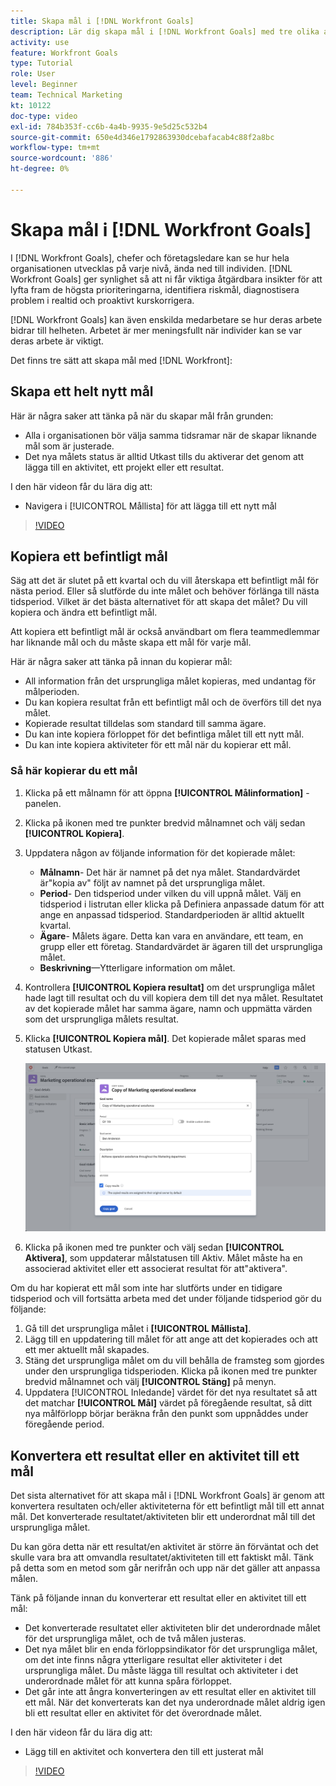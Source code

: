 ```yaml
---
title: Skapa mål i [!DNL Workfront Goals]
description: Lär dig skapa mål i [!DNL Workfront Goals] med tre olika alternativ.
activity: use
feature: Workfront Goals
type: Tutorial
role: User
level: Beginner
team: Technical Marketing
kt: 10122
doc-type: video
exl-id: 784b353f-cc6b-4a4b-9935-9e5d25c532b4
source-git-commit: 650e4d346e1792863930dcebafacab4c88f2a8bc
workflow-type: tm+mt
source-wordcount: '886'
ht-degree: 0%

---
```


# Skapa mål i [!DNL Workfront Goals]

I [!DNL Workfront Goals], chefer och företagsledare kan se hur hela organisationen utvecklas på varje nivå, ända ned till individen. [!DNL Workfront Goals] ger synlighet så att ni får viktiga åtgärdbara insikter för att lyfta fram de högsta prioriteringarna, identifiera riskmål, diagnostisera problem i realtid och proaktivt kurskorrigera.

[!DNL Workfront Goals] kan även enskilda medarbetare se hur deras arbete bidrar till helheten. Arbetet är mer meningsfullt när individer kan se var deras arbete är viktigt.

Det finns tre sätt att skapa mål med [!DNL Workfront]:

## Skapa ett helt nytt mål

Här är några saker att tänka på när du skapar mål från grunden:

* Alla i organisationen bör välja samma tidsramar när de skapar liknande mål som är justerade.
* Det nya målets status är alltid Utkast tills du aktiverar det genom att lägga till en aktivitet, ett projekt eller ett resultat.

I den här videon får du lära dig att:

* Navigera i [!UICONTROL Mållista] för att lägga till ett nytt mål

>[!VIDEO](https://video.tv.adobe.com/v/335191/?quality=12&learn=on)

## Kopiera ett befintligt mål

Säg att det är slutet på ett kvartal och du vill återskapa ett befintligt mål för nästa period. Eller så slutförde du inte målet och behöver förlänga till nästa tidsperiod. Vilket är det bästa alternativet för att skapa det målet? Du vill kopiera och ändra ett befintligt mål.

Att kopiera ett befintligt mål är också användbart om flera teammedlemmar har liknande mål och du måste skapa ett mål för varje mål.

Här är några saker att tänka på innan du kopierar mål:

* All information från det ursprungliga målet kopieras, med undantag för målperioden.
* Du kan kopiera resultat från ett befintligt mål och de överförs till det nya målet.
* Kopierade resultat tilldelas som standard till samma ägare.
* Du kan inte kopiera förloppet för det befintliga målet till ett nytt mål.
* Du kan inte kopiera aktiviteter för ett mål när du kopierar ett mål.

### Så här kopierar du ett mål

1. Klicka på ett målnamn för att öppna **[!UICONTROL Målinformation]** -panelen.
1. Klicka på ikonen med tre punkter bredvid målnamnet och välj sedan **[!UICONTROL Kopiera]**.
1. Uppdatera någon av följande information för det kopierade målet:
   * **Målnamn**- Det här är namnet på det nya målet. Standardvärdet är&quot;kopia av&quot; följt av namnet på det ursprungliga målet.
   * **Period**- Den tidsperiod under vilken du vill uppnå målet. Välj en tidsperiod i listrutan eller klicka på Definiera anpassade datum för att ange en anpassad tidsperiod. Standardperioden är alltid aktuellt kvartal.
   * **Ägare**- Målets ägare. Detta kan vara en användare, ett team, en grupp eller ett företag. Standardvärdet är ägaren till det ursprungliga målet.
   * **Beskrivning**—Ytterligare information om målet.

1. Kontrollera **[!UICONTROL Kopiera resultat]** om det ursprungliga målet hade lagt till resultat och du vill kopiera dem till det nya målet. Resultatet av det kopierade målet har samma ägare, namn och uppmätta värden som det ursprungliga målets resultat.

1. Klicka **[!UICONTROL Kopiera mål]**. Det kopierade målet sparas med statusen Utkast.

   ![En bild av [!UICONTROL Målinformation] panel i [!DNL Workfront Goals] med [!UICONTROL Kopiera] option](assets/03-workfront-goals-copy-a-goal.png)

1. Klicka på ikonen med tre punkter och välj sedan  **[!UICONTROL Aktivera]**, som uppdaterar målstatusen till Aktiv. Målet måste ha en associerad aktivitet eller ett associerat resultat för att&quot;aktivera&quot;.

Om du har kopierat ett mål som inte har slutförts under en tidigare tidsperiod och vill fortsätta arbeta med det under följande tidsperiod gör du följande:

1. Gå till det ursprungliga målet i **[!UICONTROL Mållista]**.
1. Lägg till en uppdatering till målet för att ange att det kopierades och att ett mer aktuellt mål skapades.
1. Stäng det ursprungliga målet om du vill behålla de framsteg som gjordes under den ursprungliga tidsperioden. Klicka på ikonen med tre punkter bredvid målnamnet och välj **[!UICONTROL Stäng]** på menyn.
1. Uppdatera [!UICONTROL Inledande] värdet för det nya resultatet så att det matchar **[!UICONTROL Mål]** värdet på föregående resultat, så ditt nya målförlopp börjar beräkna från den punkt som uppnåddes under föregående period.

## Konvertera ett resultat eller en aktivitet till ett mål

Det sista alternativet för att skapa mål i [!DNL Workfront Goals] är genom att konvertera resultaten och/eller aktiviteterna för ett befintligt mål till ett annat mål. Det konverterade resultatet/aktiviteten blir ett underordnat mål till det ursprungliga målet.

Du kan göra detta när ett resultat/en aktivitet är större än förväntat och det skulle vara bra att omvandla resultatet/aktiviteten till ett faktiskt mål. Tänk på detta som en metod som går nerifrån och upp när det gäller att anpassa målen.

Tänk på följande innan du konverterar ett resultat eller en aktivitet till ett mål:

* Det konverterade resultatet eller aktiviteten blir det underordnade målet för det ursprungliga målet, och de två målen justeras.
* Det nya målet blir en enda förloppsindikator för det ursprungliga målet, om det inte finns några ytterligare resultat eller aktiviteter i det ursprungliga målet. Du måste lägga till resultat och aktiviteter i det underordnade målet för att kunna spåra förloppet.
* Det går inte att ångra konverteringen av ett resultat eller en aktivitet till ett mål. När det konverterats kan det nya underordnade målet aldrig igen bli ett resultat eller en aktivitet för det överordnade målet.

I den här videon får du lära dig att:

* Lägg till en aktivitet och konvertera den till ett justerat mål

>[!VIDEO](https://video.tv.adobe.com/v/335192/?quality=12&learn=on)

